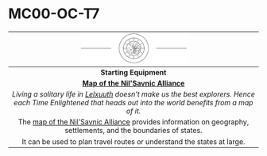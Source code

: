 # MC00-OC-T7

| <img src="../../images/card-icons/the-time-enlightened.png" height="60" /> |
|:---:|
| **Starting Equipment** |
| **[Map of the Nil'Savnic Alliance](../../maps/map-of-the-nilsavnic-alliance.md)** |
| *Living a solitary life in [Lelxuuth](../../places/cities/lelxuuth.md) doesn't make us the best explorers. Hence each Time Enlightened that heads out into the world benefits from a map of it.* |
| The [map of the Nil'Savnic Alliance](../../maps/map-of-the-nilsavnic-alliance.md) provides information on geography, settlements, and the boundaries of states. |
| It can be used to plan travel routes or understand the states at large. |
